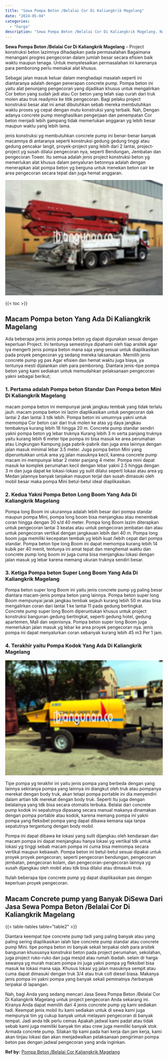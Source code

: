 ```yaml
---
title: "Sewa Pompa Beton /Belalai Cor Di Kaliangkrik Magelang"
date: "2024-05-04"
categories: 
  - "harga"
description: "Sewa Pompa Beton /Belalai Cor Di Kaliangkrik Magelang. Nah, bagi Anda yang sedang mencari Jasa Sewa Pompa Beton /Belalai Cor Di Kaliangkrik Magelang untuk pr..."
---
```


**Sewa Pompa Beton /Belalai Cor Di Kaliangkrik Magelang** – Project konstruksi beton lazimnya dihadapkan pada permasalahan Bagaimana menangani progres pengecoran dalam jumlah besar secara efisien baik waktu maupun tenaga. Untuk menyelesaikan permasalahan ini karenanya para pemborong perlu memakai alat khusus.

Sebagai jalan masuk keluar dalam menghadapi masalah seperti ini diantaranya adalah dengan penerapan concrete pump. Pompa beton ini yaitu alat penunjang pengecoran yang dijadikan khusus untuk mengalirkan Cor beton yang sudah jadi atau Cor beton yang telah siap curah dari truk molen atau truk readymix ke titik pengecoran. Bagi pelaku project konstruksi besar alat ini amat dibutuhkan sebab mereka membutuhkan waktu proses yg cepat dengan mutu konstruksi yang terbaik. Nah, Dengan adanya concrete pump menghasilkan pengerjaan dan penempatan Cor beton menjadi lebih gampang tidak memerlukan anggaran yg lebih besar maupun waktu yang lebih lama.

jenis konstruksi yg membutuhkan concrete pump ini benar-benar banyak macamnya di antaranya seperti konstruksi gedung gedung tinggi atau gedung pencakar langit, proyek-project yang lebih dari 2 lantai, project-project yg susah dilalui pengecoran nya, seperti Bendungan, Jembatan dan pengecoran Tower. Itu semua adalah jenis project konstruksi beton yg memerlukan alat khusus dalam penyaluran betonnya adalah dengan menerapkan alat pompa beton yg berguna untuk menekan beton cair ke area pengecoran secara tepat dan juga hemat anggaran.

![Sewa Pompa Beton /Belalai Cor Di Kaliangkrik Magelang](/images/sewa-concrete-pump-32.png)

{{< toc >}}

## Macam Pompa beton Yang Ada Di Kaliangkrik Magelang

Ada beberapa jenis jenis pompa beton yg dapat digunakan sesuai dengan keperluan Project. Ini tentunya semestinya dipahami oleh tiap arsitek agar iya mengerti jenis pompa beton mana saja yang sesuai untuk diaplikasikan pada proyek pengecoran yg sedang mereka laksanakan. Memilih jenis concrete pump yg pas Agar efisien dan hemat waktu juga biaya, ya tentunya mesti dijalankan oleh para pemborong. Diantara jenis-tipe pompa beton yang kami sediakan untuk memudahkan pelaksanaan pengecoran yakni sebagai berikut;

### 1\. Pertama adalah Pompa beton Standar Dan Pompa beton Mini Di Kaliangkrik Magelang

macam pompa beton ini mempunyai jarak jangkau tembak yang tidak terlalu jauh. macam pompa beton ini lazim diaplikasikan untuk pengecoran dak lantai 2 dan lantai 3 tdk lebih. Pompa beton ini umumnya yakni untuk memompa Cor beton cair dari truk molen ke atas yg daya jangkau tembaknya kurang lebih 18 hingga 20 m. Concrete pump standar sendiri yakni pompa beton yg lebar truknya Kurang lebih 3 m serta panjang truknya yaitu kurang lebih 6 meter tipe pompa ini bisa masuk ke area perumahan atau Lingkungan Kampung juga pabrik-pabrik dan juga area lainnya dengan jalan masuk minimal lebar 3.5 meter. Juga pompa beton Mini yang diperuntukkan untuk area yg jalan masuknya kecil, karena concrete pump macam ini mempunyai lebar 2 meter panjang 4 meter. Pompa mini dapat masuk ke komplek perumahan kecil dengan lebar yakni 2.5 hingga dengan 3 m dan juga dapat ke lokasi-lokasi yg sulit dilalui seperti lokasi atau area yg Medan jalannya banyak tanjakan maupun terjal dan susah dimasuki oleh mobil besar maka pompa Mini betul-betul ideal diaplikasikan.

### 2\. Kedua Yakni Pompa Beton Long Boom Yang Ada Di Kaliangkrik Magelang

Pompa long Boom ini ukurannya adalah lebih besar dari pompa standar maupun pompa Mini, pompa long boom bisa menjangkau atau menembak coran hingga dengan 30 s/d 40 meter. Pompa long Boom lazim diterapkan untuk pengecoran lantai 3 keatas atau untuk pengecoran jembatan dan atau untuk pengecoran vertikal dengan jangkauan lebih dari 40 m. Pompa long boom juga memiliki kecepatan tembak yg lebih kuat /lebih cepat dari pompa standar. Pompa beton tipe long Boom ini dapat memompa kurang lebih 14 kubik per 40 menit, tentunya ini amat tepat dan menghemat waktu dan concrete pump long boom ini juga cuma bisa menjangkau lokasi dengan jalan masuk yg lebar karena memang ukuran truknya sendiri besar.

### 3\. Ketiga Pompa beton Super Long Boom Yang Ada Di Kaliangkrik Magelang

Pompa beton super long Boom ini yaitu jenis concrete pump yg paling besar diantara macam-jenis pompa beton yang lainnya. Pompa beton super long Boom mempunyai jarak jangkau tembak sejauh kurang lebih 50 m atau bisa mengalirkan coran dari lantai 1 ke lantai 11 pada gedung bertingkat. Concrete pump super long Boom diperuntukan khusus untuk project konstruksi bangunan gedung bertingkat, seperti gedung hotel, gedung apartemen, Mall dan sejenisnya. Pompa beton super long Boom juga memerlukan jalan masuk yg lebar ke area proyek pengecoran nya. jenis pompa ini dapat menyalurkan coran sebanyak kurang lebih 45 m3 Per 1 jam.

### 4\. Terakhir yaitu Pompa Kodok Yang Ada Di Kaliangkrik Magelang

![Sewa Pompa Beton /Belalai Cor Di Kaliangkrik Magelang](/images/sewa-concrete-pump-02.png)

Tipe pompa yg terakhir ini yaitu jenis pompa yang berbeda dengan yang lainnya sekiranya pompa yang lainnya ini diangkut oleh truk atau pompanya merekat dengan body truk, akan tetapi pompa portable ini dia menyendiri dalam artian tdk merekat dengan body truk. Seperti Itu juga dengan belalainya yang tdk bisa secara otomatis terbuka. Belalai dari concrete pump kodok ini sepatutnya dipasang secara manual makanya dinamakan dengan pompa portable atau kodok, karena memang pompa ini yakni pompa yang fleksibel pompa yang dapat dibawa kemana saja tanpa sepatutnya tergantung dengan body mobil.

Pompa ini dapat dibawa ke lokasi yang sulit dijangkau oleh kendaraan dan macam pompa ini dapat menjangkau hanya lokasi yg vertikal tdk untuk lokasi yg tinggi sebab macam pompa ini cuma bisa memompa secara vertikal maupun kebawah. Pompa beton ini betul-betul sesuai dipakai untuk proyek proyek pengecoran; seperti pengecoran bendungan, pengecoran jembatan, pengecoran kolam, dan pengecoran-pengecoran lainnya yg susah dijangkau oleh mobil atau tdk bisa dilalui atau dimasuki truk.

Itulah beberapa tipe concrete pump yg dapat diaplikasikan pas dengan keperluan proyek pengecoran.

## Macam Concrete pump yang Banyak DiSewa Dari Jasa Sewa Pompa Beton /Belalai Cor Di Kaliangkrik Magelang

{{< table-tables table="table2" >}}

Diantara keempat tipe concrete pump tadi yang paling banyak atau yang paling sering diaplikasikan ialah tipe concrete pump standar atau concrete pump Mini. tipe pompa beton ini banyak sekali terpakai oleh para arsitek bangunan khususnya konstruksi beton pada project perumahan, sekolahan, juga project ruko-ruko dan juga mesjid atau rumah ibadah. selain dr harga sewanya yg murah macam pompa ini juga yakni pompa yg fleksibel bisa masuk ke lokasi mana saja. Khusus lokasi yg jalan masuknya sempit atau cuma dapat dimasuki dengan truk 3/4 atau truk colt diesel biasa. Makanya jenis pompa ini yakni pompa yang banyak sekali peminatnya /terbanyak terpakai di lapangan.

Nah, bagi Anda yang sedang mencari Jasa Sewa Pompa Beton /Belalai Cor Di Kaliangkrik Magelang untuk project pengecoran Anda sekarang ini. Kiranya Anda dapat memilih dari 4 jenis concrete pump yg kami sediakan tadi. Keempat jenis mobil itu kami sediakan untuk di sewa kami juga mempunyai tim yg cukup banyak untuk melayani pengecoran di banyak tempat. Jadi anda tdk perlu cemas Apakah jadwal kami padat atau tidak sebab kami juga memiliki banyak tim atau crew juga memiliki banyak stok Armada concrete pump. Silakan tlp kami pada hari kerja dan jam kerja, kami akan tinjau lokasi dan akan menjadwalkan pelaksanaan pengiriman pompa beton pas dengan jadwal pengecoran yang anda inginkan.

**Ref by:** [Pompa Beton /Belalai Cor Kaliangkrik Magelang](https://id.wikipedia.org/wiki/Pompa)
